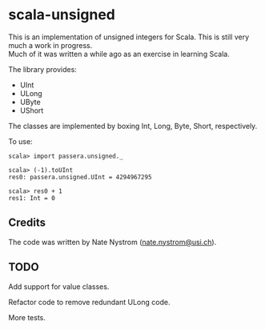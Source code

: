 scala-unsigned
=======

This is an implementation of unsigned integers for Scala.
This is still very much a work in progress.  
Much of it was written a while ago as an exercise in learning Scala.

The library provides:
- UInt
- ULong
- UByte
- UShort

The classes are implemented by boxing Int, Long, Byte, Short, respectively.

To use:

    scala> import passera.unsigned._

    scala> (-1).toUInt
    res0: passera.unsigned.UInt = 4294967295

    scala> res0 + 1
    res1: Int = 0


Credits
-------

The code was written by Nate Nystrom (nate.nystrom@usi.ch).

TODO
----

Add support for value classes.

Refactor code to remove redundant ULong code.

More tests.
